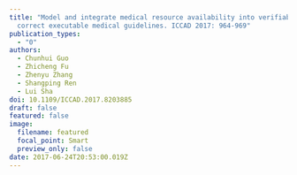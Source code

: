 ```yaml
---
title: "Model and integrate medical resource availability into verifiably
  correct executable medical guidelines. ICCAD 2017: 964-969"
publication_types:
  - "0"
authors:
  - Chunhui Guo
  - Zhicheng Fu
  - Zhenyu Zhang
  - Shangping Ren
  - Lui Sha
doi: 10.1109/ICCAD.2017.8203885
draft: false
featured: false
image:
  filename: featured
  focal_point: Smart
  preview_only: false
date: 2017-06-24T20:53:00.019Z
---
```

